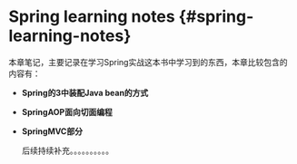 # Spring learning notes {#spring-learning-notes}

本章笔记，主要记录在学习Spring实战这本书中学习到的东西，本章比较包含的内容有：

* **Spring的3中装配Java bean的方式**

* **SpringAOP面向切面编程**

* **SpringMVC部分**

  后续持续补充。。。。。。。。。。



